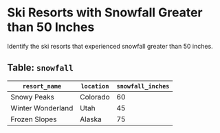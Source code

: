 # Ski Resorts with Snowfall Greater than 50 Inches

Identify the ski resorts that experienced snowfall greater than 50 inches.

## Table: `snowfall`

| `resort_name`      | `location`  | `snowfall_inches` |
|---------------------|-------------|--------------------|
| Snowy Peaks        | Colorado    | 60                 |
| Winter Wonderland  | Utah        | 45                 |
| Frozen Slopes      | Alaska      | 75                 |
